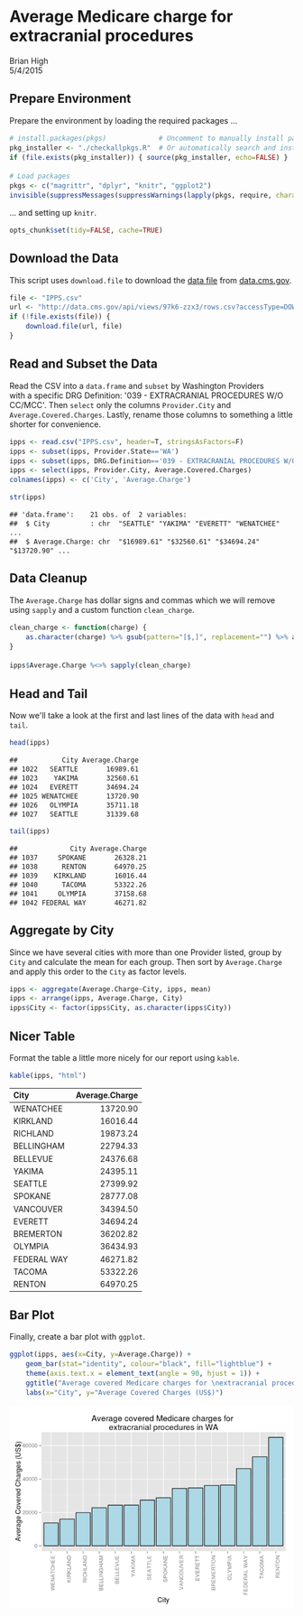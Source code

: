 # Average Medicare charge for extracranial procedures
Brian High  
5/4/2015  

Prepare Environment
--------------------

Prepare the environment by loading the required packages ...


```r
# install.packages(pkgs)             # Uncomment to manually install packages
pkg_installer <- "./checkallpkgs.R"  # Or automatically search and install...
if (file.exists(pkg_installer)) { source(pkg_installer, echo=FALSE) }

# Load packages
pkgs <- c("magrittr", "dplyr", "knitr", "ggplot2")
invisible(suppressMessages(suppressWarnings(lapply(pkgs, require, character.only=T))))
```

... and setting up `knitr`.


```r
opts_chunk$set(tidy=FALSE, cache=TRUE)
```

Download the Data
-----------------

This script uses `download.file` to download the 
[data file](https://data.cms.gov/Medicare/Inpatient-Prospective-Payment-System-IPPS-Provider/97k6-zzx3) 
from [data.cms.gov](https://data.cms.gov).


```r
file <- "IPPS.csv"
url <- "http://data.cms.gov/api/views/97k6-zzx3/rows.csv?accessType=DOWNLOAD"
if (!file.exists(file)) { 
    download.file(url, file) 
}
```

Read and Subset the Data
------------------------

Read the CSV into a `data.frame` and `subset` by Washington Providers  
with a specific DRG Definition: '039 - EXTRACRANIAL PROCEDURES W/O CC/MCC'. Then
`select` only the columns `Provider.City` and `Average.Covered.Charges`. Lastly, 
rename those columns to something a little shorter for convenience.


```r
ipps <- read.csv("IPPS.csv", header=T, stringsAsFactors=F)
ipps <- subset(ipps, Provider.State=='WA')
ipps <- subset(ipps, DRG.Definition=='039 - EXTRACRANIAL PROCEDURES W/O CC/MCC')
ipps <- select(ipps, Provider.City, Average.Covered.Charges)
colnames(ipps) <- c('City', 'Average.Charge')
```


```r
str(ipps)
```

```
## 'data.frame':	21 obs. of  2 variables:
##  $ City          : chr  "SEATTLE" "YAKIMA" "EVERETT" "WENATCHEE" ...
##  $ Average.Charge: chr  "$16989.61" "$32560.61" "$34694.24" "$13720.90" ...
```

Data Cleanup
------------

The `Average.Charge` has dollar signs and commas which we will remove using 
`sapply` and a custom function `clean_charge`.


```r
clean_charge <- function(charge) {
    as.character(charge) %>% gsub(pattern="[$,]", replacement="") %>% as.numeric
}

ipps$Average.Charge %<>% sapply(clean_charge)
```

Head and Tail
-------------

Now we'll take a look at the first and last lines of the data with `head` 
and `tail`.


```r
head(ipps)
```

```
##           City Average.Charge
## 1022   SEATTLE       16989.61
## 1023    YAKIMA       32560.61
## 1024   EVERETT       34694.24
## 1025 WENATCHEE       13720.90
## 1026   OLYMPIA       35711.18
## 1027   SEATTLE       31339.68
```

```r
tail(ipps)
```

```
##             City Average.Charge
## 1037     SPOKANE       26328.21
## 1038      RENTON       64970.25
## 1039    KIRKLAND       16016.44
## 1040      TACOMA       53322.26
## 1041     OLYMPIA       37158.68
## 1042 FEDERAL WAY       46271.82
```

Aggregate by City
-----------------

Since we have several cities with more than one Provider listed, group by 
`City` and calculate the mean for each group. Then sort by `Average.Charge` 
and apply this order to the `City` as factor levels.


```r
ipps <- aggregate(Average.Charge~City, ipps, mean)
ipps <- arrange(ipps, Average.Charge, City)
ipps$City <- factor(ipps$City, as.character(ipps$City))
```

Nicer Table
-----------

Format the table a little more nicely for our report using `kable`.


```r
kable(ipps, "html")
```

<table>
 <thead>
  <tr>
   <th style="text-align:left;"> City </th>
   <th style="text-align:right;"> Average.Charge </th>
  </tr>
 </thead>
<tbody>
  <tr>
   <td style="text-align:left;"> WENATCHEE </td>
   <td style="text-align:right;"> 13720.90 </td>
  </tr>
  <tr>
   <td style="text-align:left;"> KIRKLAND </td>
   <td style="text-align:right;"> 16016.44 </td>
  </tr>
  <tr>
   <td style="text-align:left;"> RICHLAND </td>
   <td style="text-align:right;"> 19873.24 </td>
  </tr>
  <tr>
   <td style="text-align:left;"> BELLINGHAM </td>
   <td style="text-align:right;"> 22794.33 </td>
  </tr>
  <tr>
   <td style="text-align:left;"> BELLEVUE </td>
   <td style="text-align:right;"> 24376.68 </td>
  </tr>
  <tr>
   <td style="text-align:left;"> YAKIMA </td>
   <td style="text-align:right;"> 24395.11 </td>
  </tr>
  <tr>
   <td style="text-align:left;"> SEATTLE </td>
   <td style="text-align:right;"> 27399.92 </td>
  </tr>
  <tr>
   <td style="text-align:left;"> SPOKANE </td>
   <td style="text-align:right;"> 28777.08 </td>
  </tr>
  <tr>
   <td style="text-align:left;"> VANCOUVER </td>
   <td style="text-align:right;"> 34394.50 </td>
  </tr>
  <tr>
   <td style="text-align:left;"> EVERETT </td>
   <td style="text-align:right;"> 34694.24 </td>
  </tr>
  <tr>
   <td style="text-align:left;"> BREMERTON </td>
   <td style="text-align:right;"> 36202.82 </td>
  </tr>
  <tr>
   <td style="text-align:left;"> OLYMPIA </td>
   <td style="text-align:right;"> 36434.93 </td>
  </tr>
  <tr>
   <td style="text-align:left;"> FEDERAL WAY </td>
   <td style="text-align:right;"> 46271.82 </td>
  </tr>
  <tr>
   <td style="text-align:left;"> TACOMA </td>
   <td style="text-align:right;"> 53322.26 </td>
  </tr>
  <tr>
   <td style="text-align:left;"> RENTON </td>
   <td style="text-align:right;"> 64970.25 </td>
  </tr>
</tbody>
</table>

Bar Plot
--------

Finally, create a bar plot with `ggplot`.


```r
ggplot(ipps, aes(x=City, y=Average.Charge)) +
    geom_bar(stat="identity", colour="black", fill="lightblue") +  
    theme(axis.text.x = element_text(angle = 90, hjust = 1)) + 
    ggtitle("Average covered Medicare charges for \nextracranial procedures in WA") +
    labs(x="City", y="Average Covered Charges (US$)")
```

![](medicare-ipps-download_files/figure-html/unnamed-chunk-9-1.png) 
